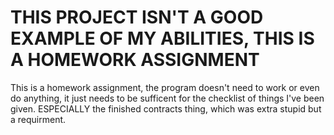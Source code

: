 # THIS PROJECT ISN'T A GOOD EXAMPLE OF MY ABILITIES, THIS IS A HOMEWORK ASSIGNMENT
This is a homework assignment, the program doesn't need to work or even do anything, it just needs to be sufficent for the checklist of things I've been given.
ESPECIALLY the finished contracts thing, which was extra stupid but a requirment.
